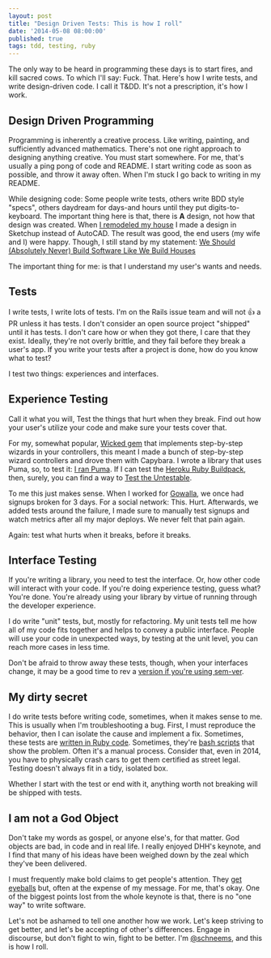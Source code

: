```yaml
---
layout: post
title: "Design Driven Tests: This is how I roll"
date: '2014-05-08 08:00:00'
published: true
tags: tdd, testing, ruby
---
```


The only way to be heard in programming these days is to start fires, and kill sacred cows. To which I'll say: Fuck. That. Here's how I write tests, and write design-driven code. I call it T&DD. It's not a prescription, it's how I work.


## Design Driven Programming

Programming is inherently a creative process. Like writing, painting, and sufficiently advanced mathematics. There's not one right approach to designing anything creative. You must start somewhere. For me, that's usually a ping pong of code and README. I start writing code as soon as possible, and throw it away often. When I'm stuck I go back to writing in my README.

While designing code: Some people write tests, others write BDD style "specs", others daydream for days-and hours until they put digits-to-keyboard. The important thing here is that, there is __A__ design, not how that design was created. When [I remodeled my house](http://helloschneeman.tumblr.com/) I made a design in Sketchup instead of AutoCAD. The result was good, the end users (my wife and I) were happy. Though, I still stand by my statement: [We Should (Absolutely Never) Build Software Like We Build Houses](http://www.schneems.com/2014/03/14/why-we-should-never-build-software-like.html)

The important thing for me: is that I understand my user's wants and needs.

## Tests

I write tests, I write lots of tests. I'm on the Rails issue team and will not :+1: a PR unless it has tests. I don't consider an open source project "shipped" until it has tests. I don't care how or when they got there, I care that they exist. Ideally, they're not overly brittle, and they fail before they break a user's app. If you write your tests after a project is done, how do you know what to test?

I test two things: experiences and interfaces.

## Experience Testing

Call it what you will, Test the things that hurt when they break. Find out how your user's utilize your code and make sure your tests cover that.

For my, somewhat popular, [Wicked gem](rubygems.org/gems/wicked) that implements step-by-step wizards in your controllers, this meant I made a bunch of step-by-step wizard controllers and drove them with Capybara. I wrote a library that uses Puma, so, to test it: [I ran Puma](https://github.com/schneems/puma_auto_tune/blob/master/test/test_helper.rb#L55). If I can test the [Heroku Ruby Buildpack](https://github.com/heroku/heroku-buildpack-ruby/tree/master/spec), then, surely, you can find a way to [Test the Untestable](https://www.youtube.com/watch?v=QHMKIHkY1nM).

To me this just makes sense. When I worked for [Gowalla](http://en.wikipedia.org/wiki/Gowalla), we once had signups broken for 3 days. For a social network: This. Hurt. Afterwards, we added tests around the failure, I made sure to manually test signups and watch metrics after all my major deploys. We never felt that pain again.

Again: test what hurts when it breaks, before it breaks.


## Interface Testing

If you're writing a library, you need to test the interface. Or, how other code will interact with your code. If you're doing experience testing, guess what? You're done. You're already using your library by virtue of running through the developer experience.

I do write "unit" tests, but, mostly for refactoring. My unit tests tell me how all of my code fits together and helps to convey a public interface. People will use your code in unexpected ways, by testing at the unit level, you can reach more cases in less time.

Don't be afraid to throw away these tests, though, when your interfaces change, it may be a good time to rev a [version if you're using sem-ver](http://semver.org/).

## My dirty secret

I do write tests before writing code, sometimes, when it makes sense to me. This is usually when I'm troubleshooting a bug. First, I must reproduce the behavior, then I can isolate the cause and implement a fix. Sometimes, these tests are [written in Ruby code](https://github.com/rails/rails/pull/14373/files#diff-9e1f52d3449a7a0cfdbd3a7afb5d905bR20). Sometimes, they're [bash scripts](https://github.com/sstephenson/sprockets/issues/534) that show the problem. Often it's a manual process. Consider that, even in 2014, you have to physically crash cars to get them certified as street legal. Testing doesn't always fit in a tidy, isolated box.

Whether I start with the test or end with it, anything worth not breaking will be shipped with tests.

## I am not a God Object

Don't take my words as gospel, or anyone else's, for that matter. God objects are bad, in code and in real life. I really enjoyed DHH's keynote, and I find that many of his ideas have been weighed down by the zeal which they've been delivered.

I must frequently make bold claims to get people's attention. They [get eyeballs](http://www.reddit.com/r/programming/comments/20enqe/why_we_should_absolutely_never_build_software/) but, often at the expense of my message. For me, that's okay. One of the biggest points lost from the whole keynote is that, there is no "one way" to write software.

Let's not be ashamed to tell one another how we work. Let's keep striving to get better, and let's be accepting of other's differences. Engage in discourse, but don't fight to win, fight to be better. I'm [@schneems](twitter.com/schneems), and this is how I roll.
